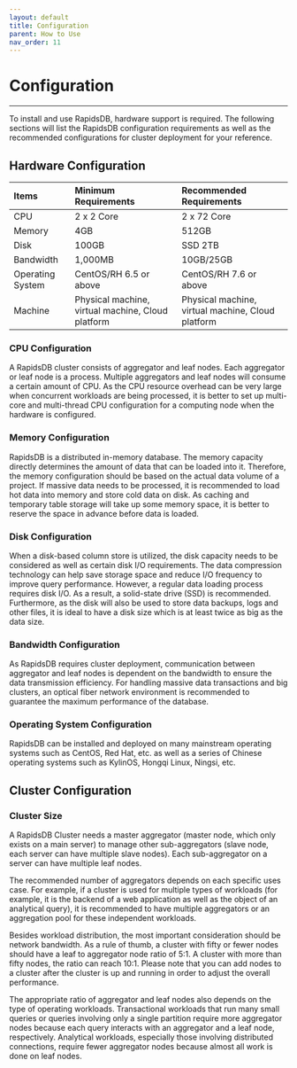 ```yaml
---
layout: default
title: Configuration
parent: How to Use
nav_order: 11
---
```


# Configuration

---

To install and use RapidsDB, hardware support is required. The following sections will list the RapidsDB configuration requirements as well as the recommended configurations for cluster deployment for your reference.

## Hardware Configuration

| Items            | Minimum Requirements                              | Recommended Requirements                          |
|:-----------------|:--------------------------------------------------|:--------------------------------------------------|
| CPU              | 2 x 2 Core                                        | 2 x 72 Core                                       |
| Memory           | 4GB                                               | 512GB                                             |
| Disk             | 100GB                                             | SSD 2TB                                           |
| Bandwidth        | 1,000MB                                           | 10GB/25GB                                         |
| Operating System | CentOS/RH 6.5 or above                            | CentOS/RH 7.6 or above                            |
| Machine          | Physical machine, virtual machine, Cloud platform | Physical machine, virtual machine, Cloud platform |

### CPU Configuration

A RapidsDB cluster consists of aggregator and leaf nodes. Each aggregator or leaf node is a process. Multiple aggregators and leaf nodes will consume a certain amount of CPU. As the CPU resource overhead can be very large when concurrent workloads are being processed, it is better to set up multi-core and multi-thread CPU configuration for a computing node when the hardware is configured.

### Memory Configuration

RapidsDB is a distributed in-memory database. The memory capacity directly determines the amount of data that can be loaded into it. Therefore, the memory configuration should be based on the actual data volume of a project. If massive data needs to be processed, it is recommended to load hot data into memory and store cold data on disk. As caching and temporary table storage will take up some memory space, it is better to reserve the space in advance before data is loaded.

### Disk Configuration

When a disk-based column store is utilized, the disk capacity needs to be considered as well as certain disk I/O requirements. The data compression technology can help save storage space and reduce I/O frequency to improve query performance. However, a regular data loading process requires disk I/O. As a result, a solid-state drive (SSD) is recommended. Furthermore, as the disk will also be used to store data backups, logs and other files, it is ideal to have a disk size which is at least twice as big as the data size.

### Bandwidth Configuration

As RapidsDB requires cluster deployment, communication between aggregator and leaf nodes is dependent on the bandwidth to ensure the data transmission efficiency. For handling massive data transactions and big clusters, an optical fiber network environment is recommended to guarantee the maximum performance of the database.

### Operating System Configuration

RapidsDB can be installed and deployed on many mainstream operating systems such as CentOS, Red Hat, etc. as well as a series of Chinese operating systems such as KylinOS, Hongqi Linux, Ningsi, etc.

## Cluster Configuration

### Cluster Size

A RapidsDB Cluster needs a master aggregator (master node, which only exists on a main server) to manage other sub-aggregators (slave node, each server can have multiple slave nodes). Each sub-aggregator on a server can have multiple leaf nodes.

The recommended number of aggregators depends on each specific uses case. For example, if a cluster is used for multiple types of workloads (for example, it is the backend of a web application as well as the object of an analytical query), it is recommended to have multiple aggregators or an aggregation pool for these independent workloads.

Besides workload distribution, the most important consideration should be network bandwidth. As a rule of thumb, a cluster with fifty or fewer nodes should have a leaf to aggregator node ratio of 5:1. A cluster with more than fifty nodes, the ratio can reach 10:1. Please note that you can add nodes to a cluster after the cluster is up and running in order to adjust the overall performance.

The appropriate ratio of aggregator and leaf nodes also depends on the type of operating workloads. Transactional workloads that run many small queries or queries involving only a single partition require more aggregator nodes because each query interacts with an aggregator and a leaf node, respectively. Analytical workloads, especially those involving distributed connections, require fewer aggregator nodes because almost all work is done on leaf nodes.
